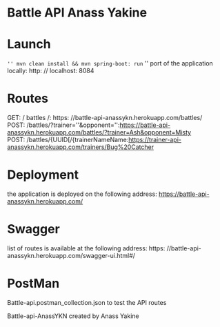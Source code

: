 # Battle API Anass Yakine

# Launch

`` ''
mvn clean install && mvn spring-boot: run
`` ''
port of the application locally: http: // localhost: 8084 <br/>

# Routes

GET: / battles /: https: //battle-api-anassykn.herokuapp.com/battles/ <br/>
POST: /battles/?trainer=''&opponent='':https://battle-api-anassykn.herokuapp.com/battles/?trainer=Ash&opponent=Misty <br/>
POST: /battles/{UUID[/{trainerNameName:https://trainer-api-anassykn.herokuapp.com/trainers/Bug%20Catcher <br/>

# Deployment

the application is deployed on the following address: https://battle-api-anassykn.herokuapp.com/

# Swagger

list of routes is available at the following address: https: //battle-api-anassykn.herokuapp.com/swagger-ui.html#/

# PostMan

Battle-api.postman_collection.json to test the API routes

Battle-api-AnassYKN created by Anass Yakine
